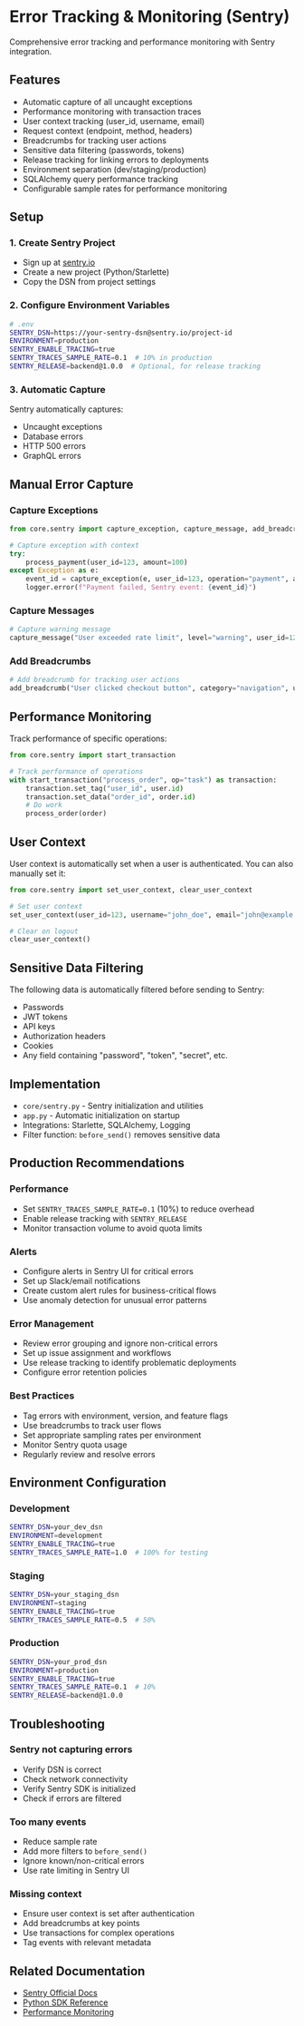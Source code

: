 # Error Tracking & Monitoring (Sentry)

Comprehensive error tracking and performance monitoring with Sentry integration.

## Features

- Automatic capture of all uncaught exceptions
- Performance monitoring with transaction traces
- User context tracking (user_id, username, email)
- Request context (endpoint, method, headers)
- Breadcrumbs for tracking user actions
- Sensitive data filtering (passwords, tokens)
- Release tracking for linking errors to deployments
- Environment separation (dev/staging/production)
- SQLAlchemy query performance tracking
- Configurable sample rates for performance monitoring

## Setup

### 1. Create Sentry Project

- Sign up at [sentry.io](https://sentry.io)
- Create a new project (Python/Starlette)
- Copy the DSN from project settings

### 2. Configure Environment Variables

```bash
# .env
SENTRY_DSN=https://your-sentry-dsn@sentry.io/project-id
ENVIRONMENT=production
SENTRY_ENABLE_TRACING=true
SENTRY_TRACES_SAMPLE_RATE=0.1  # 10% in production
SENTRY_RELEASE=backend@1.0.0  # Optional, for release tracking
```

### 3. Automatic Capture

Sentry automatically captures:
- Uncaught exceptions
- Database errors
- HTTP 500 errors
- GraphQL errors

## Manual Error Capture

### Capture Exceptions

```python
from core.sentry import capture_exception, capture_message, add_breadcrumb

# Capture exception with context
try:
    process_payment(user_id=123, amount=100)
except Exception as e:
    event_id = capture_exception(e, user_id=123, operation="payment", amount=100)
    logger.error(f"Payment failed, Sentry event: {event_id}")
```

### Capture Messages

```python
# Capture warning message
capture_message("User exceeded rate limit", level="warning", user_id=123)
```

### Add Breadcrumbs

```python
# Add breadcrumb for tracking user actions
add_breadcrumb("User clicked checkout button", category="navigation", user_id=123)
```

## Performance Monitoring

Track performance of specific operations:

```python
from core.sentry import start_transaction

# Track performance of operations
with start_transaction("process_order", op="task") as transaction:
    transaction.set_tag("user_id", user.id)
    transaction.set_data("order_id", order.id)
    # Do work
    process_order(order)
```

## User Context

User context is automatically set when a user is authenticated. You can also manually set it:

```python
from core.sentry import set_user_context, clear_user_context

# Set user context
set_user_context(user_id=123, username="john_doe", email="john@example.com")

# Clear on logout
clear_user_context()
```

## Sensitive Data Filtering

The following data is automatically filtered before sending to Sentry:
- Passwords
- JWT tokens
- API keys
- Authorization headers
- Cookies
- Any field containing "password", "token", "secret", etc.

## Implementation

- `core/sentry.py` - Sentry initialization and utilities
- `app.py` - Automatic initialization on startup
- Integrations: Starlette, SQLAlchemy, Logging
- Filter function: `before_send()` removes sensitive data

## Production Recommendations

### Performance
- Set `SENTRY_TRACES_SAMPLE_RATE=0.1` (10%) to reduce overhead
- Enable release tracking with `SENTRY_RELEASE`
- Monitor transaction volume to avoid quota limits

### Alerts
- Configure alerts in Sentry UI for critical errors
- Set up Slack/email notifications
- Create custom alert rules for business-critical flows
- Use anomaly detection for unusual error patterns

### Error Management
- Review error grouping and ignore non-critical errors
- Set up issue assignment and workflows
- Use release tracking to identify problematic deployments
- Configure error retention policies

### Best Practices
- Tag errors with environment, version, and feature flags
- Use breadcrumbs to track user flows
- Set appropriate sampling rates per environment
- Monitor Sentry quota usage
- Regularly review and resolve errors

## Environment Configuration

### Development
```bash
SENTRY_DSN=your_dev_dsn
ENVIRONMENT=development
SENTRY_ENABLE_TRACING=true
SENTRY_TRACES_SAMPLE_RATE=1.0  # 100% for testing
```

### Staging
```bash
SENTRY_DSN=your_staging_dsn
ENVIRONMENT=staging
SENTRY_ENABLE_TRACING=true
SENTRY_TRACES_SAMPLE_RATE=0.5  # 50%
```

### Production
```bash
SENTRY_DSN=your_prod_dsn
ENVIRONMENT=production
SENTRY_ENABLE_TRACING=true
SENTRY_TRACES_SAMPLE_RATE=0.1  # 10%
SENTRY_RELEASE=backend@1.0.0
```

## Troubleshooting

### Sentry not capturing errors
- Verify DSN is correct
- Check network connectivity
- Verify Sentry SDK is initialized
- Check if errors are filtered

### Too many events
- Reduce sample rate
- Add more filters to `before_send()`
- Ignore known/non-critical errors
- Use rate limiting in Sentry UI

### Missing context
- Ensure user context is set after authentication
- Add breadcrumbs at key points
- Use transactions for complex operations
- Tag events with relevant metadata

## Related Documentation

- [Sentry Official Docs](https://docs.sentry.io/)
- [Python SDK Reference](https://docs.sentry.io/platforms/python/)
- [Performance Monitoring](https://docs.sentry.io/product/performance/)
